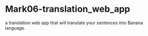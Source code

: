 # Mark06-translation_web_app
 a translation web app that will translate your sentences into Banana language.
